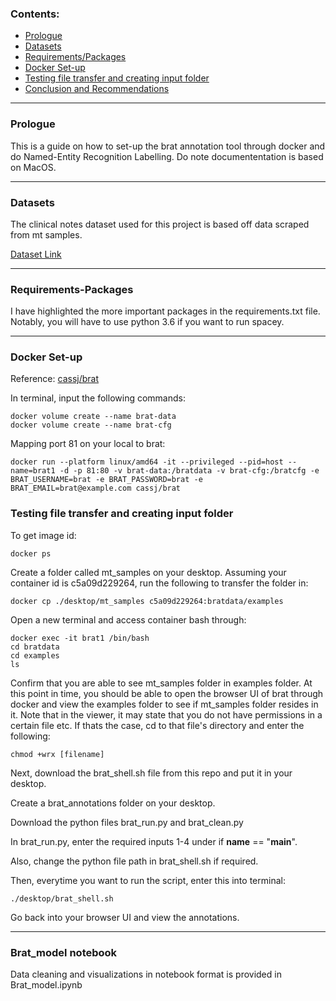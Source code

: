 ### Contents:
- [Prologue](#prologue)
- [Datasets](#Datasets)
- [Requirements/Packages](#Requirements-Packages)
- [Docker Set-up](#Docker-Set-up)
- [Testing file transfer and creating input folder](#Testing-file-transfer-and-creating-input-folder)
- [Conclusion and Recommendations](#Conclusion-and-Recommendations)

---

### Prologue

This is a guide on how to set-up the brat annotation tool through docker and do Named-Entity Recognition Labelling. Do note documententation is based on MacOS.

---

### Datasets

The clinical notes dataset used for this project is based off data scraped from mt samples.

[Dataset Link](https://www.kaggle.com/datasets/tboyle10/medicaltranscriptions)

---

### Requirements-Packages

I have highlighted the more important packages in the requirements.txt file. Notably, you will have to use python 3.6 if you want to run spacey.

---

### Docker Set-up

Reference: [cassj/brat](https://user-images.githubusercontent.com/50508538/187128975-c774562f-21dc-44dc-b7a8-92c11956e7f3.png)

In terminal, input the following commands:

```
docker volume create --name brat-data
docker volume create --name brat-cfg
```

Mapping port 81 on your local to brat:

```
docker run --platform linux/amd64 -it --privileged --pid=host --name=brat1 -d -p 81:80 -v brat-data:/bratdata -v brat-cfg:/bratcfg -e BRAT_USERNAME=brat -e BRAT_PASSWORD=brat -e BRAT_EMAIL=brat@example.com cassj/brat
```
### Testing file transfer and creating input folder

To get image id:

```
docker ps
```

Create a folder called mt_samples on your desktop. Assuming your container id is c5a09d229264, run the following to transfer the folder in:

```
docker cp ./desktop/mt_samples c5a09d229264:bratdata/examples
```

Open a new terminal and access container bash through:

```
docker exec -it brat1 /bin/bash
cd bratdata
cd examples
ls
```

Confirm that you are able to see mt_samples folder in examples folder. At this point in time, you should be able to open the browser UI of brat through docker and view the examples folder to see if mt_samples folder resides in it. Note that in the viewer, it may state that you do not have permissions in a certain file etc. If thats the case, cd to that file's directory and enter the following:

```
chmod +wrx [filename]
```
Next, download the brat_shell.sh file from this repo and put it in your desktop. 

Create a brat_annotations folder on your desktop.

Download the python files brat_run.py and brat_clean.py

In brat_run.py, enter the required inputs 1-4 under if __name__ == "__main__".

Also, change the python file path in brat_shell.sh if required.

Then, everytime you want to run the script, enter this into terminal:

```
./desktop/brat_shell.sh
```

Go back into your browser UI and view the annotations.

---

### Brat_model notebook

Data cleaning and visualizations in notebook format is provided in Brat_model.ipynb
